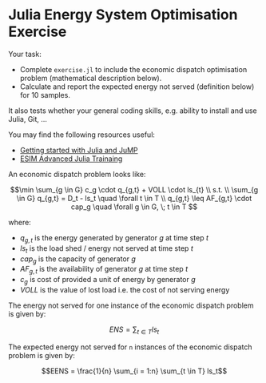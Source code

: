 # Julia Energy System Optimisation Exercise

Your task:

* Complete `exercise.jl` to include the economic dispatch optimisation problem (mathematical description below).
* Calculate and report the expected energy not served (definition below) for 10 samples.

It also tests whether your general coding skills, e.g. ability to install and use Julia, Git, ...

You may find the following resources useful:

* [Getting started with Julia and JuMP](https://jump.dev/JuMP.jl/stable/tutorials/getting_started/getting_started_with_julia/)
* [ESIM Advanced Julia Trainaing](https://gitlab.kuleuven.be/UCM/esim-advanced-julia-training)

An economic dispatch problem looks like:

```math
\min \sum_{g \in G} c_g \cdot q_{g,t} + VOLL \cdot ls_{t} \\ 
s.t. \\
\sum_{g \in G} q_{g,t} = D_t - ls_t \quad \forall t \in T \\
q_{g,t} \leq AF_{g,t} \cdot cap_g \quad \forall g \in G, \; t \in T 
```

where:

* $`q_{g,t}`$ is the energy generated by generator $`g`$ at time step $`t`$
* $`ls_t`$ is the load shed / energy not served at time step $`t`$
* $`cap_g`$ is the capacity of generator $`g`$
* $`AF_{g,t}`$ is the availability of generator $`g`$ at time step $`t`$
* $`c_g`$ is cost of provided a unit of energy by generator $`g`$
* $`VOLL`$ is the value of lost load i.e. the cost of not serving energy

The energy not served for one instance of the economic dispatch problem is given by:

```math
ENS = \sum_{t \in T} ls_t
```

The expected energy not served for `n` instances of the economic dispatch problem is given by:

```math
EENS = \frac{1}{n} \sum_{i = 1:n} \sum_{t \in T} ls_t
```
